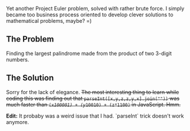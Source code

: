 ﻿---
layout: "_layouts._post.html"
category : code
modified: 2013-05-31
tags : [javascript, code, project euler]
---

Yet another Project Euler problem, solved with rather brute force. I simply
became too business process oriented to develop clever solutions to mathematical
problems, maybe? =)

## The Problem

Finding the largest palindrome made from the product of two 3-digit numbers.

## The Solution

<script src="https://gist.github.com/1788749.js"> </script>
    
Sorry for the lack of elegance. <del>The most interesting thing to learn while coding
this was finding out that <code>parseInt([x,y,z,z,y,x].join(""))</code> was much
faster than <code>(x*100001) + (y*10010) + (z*1100)</code> in JavaScript. Hmm.</del>

<p><strong>Edit:</strong> It probaby was a weird issue that I had. `parseInt` trick doesn't work anymore.</p>